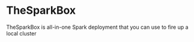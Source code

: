 # TheSparkBox
TheSparkBox is all-in-one Spark deployment that you can use to fire up a local cluster
